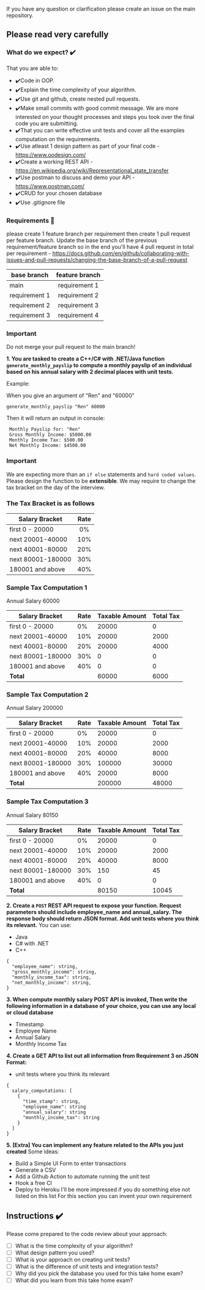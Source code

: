If you have any question or clarification please create an issue on the main repository.

## Please read very carefully
### What do we expect? ✔️

That you are able to:
- ✔️Code in OOP.
- ✔️Explain the time complexity of your algorithm.
- ✔️Use git and github, create nested pull requests.
- ✔️Make small commits with good commit message. We are more interested on your thought processes and steps you took over the final code you are submitting.
- ✔️That you can write effective unit tests and cover all the examples computation on the requirements.
- ✔️Use atleast 1 design pattern as part of your final code - https://www.oodesign.com/
- ✔️Create a working REST API - https://en.wikipedia.org/wiki/Representational_state_transfer
- ✔️Use postman to discuss and demo your API - https://www.postman.com/
- ✔️CRUD for your chosen database
- ✔️Use .gitignore file

### Requirements 📝
please create 1 feature branch per requirement then create 1 pull request per feature branch. Update the base branch of the previous requirement/feature branch so in the end you'll have 4 pull request in total per requirement - https://docs.github.com/en/github/collaborating-with-issues-and-pull-requests/changing-the-base-branch-of-a-pull-request

| base branch | feature branch |
|----------|:-------------:|
| main | requirement 1 |
| requirement 1| requirement 2 |
| requirement 2| requirement 3 |
| requirement 3| requirement 4 |

### Important
Do not merge your pull request to the main branch!


**1. You are tasked to create a C++/C# with .NET/Java function `generate_monthly_payslip` to compute a monthly payslip of an individual based on his annual salary with 2 decimal places with unit tests.**

Example:

When you give an argument of "Ren" and "60000"

`generate_monthly_payslip "Ren" 60000`

Then it will return an output in console:

```
 Monthly Payslip for: "Ren"
 Gross Monthly Income: $5000.00
 Monthly Income Tax: $500.00
 Net Monthly Income: $4500.00
```

### Important
We are expecting more than an `if else` statements and `hard coded values`. Please design the function to be **extensible**. We may require to change the tax bracket on the day of the interview.

### The Tax Bracket is as follows

| Salary Bracket | Rate |
|----------|:-------------:|
| first 0 - 20000 | 0% |
| next 20001-40000 | 10% |
| next 40001-80000 | 20% |
| next 80001-180000 | 30% |
| 180001 and above | 40% |

### Sample Tax Computation 1

Annual Salary 60000

| Salary Bracket | Rate | Taxable Amount | Total Tax |
|---|---|---|---|
| first 0 - 20000 | 0% | 20000 | 0 |
| next 20001-40000 | 10% | 20000 | 2000 |
| next 40001-80000 | 20% | 20000 | 4000 |
| next 80001-180000 | 30% | 0 | 0 |
| 180001 and above | 40% | 0 | 0 |
| **Total** | | 60000 | 6000 |

### Sample Tax Computation 2

Annual Salary 200000

| Salary Bracket | Rate | Taxable Amount | Total Tax |
|---|---|---|---|
| first 0 - 20000 | 0% | 20000 | 0 |
| next 20001-40000 | 10% | 20000 | 2000 |
| next 40001-80000 | 20% | 40000 | 8000 |
| next 80001-180000 | 30% | 100000 | 30000 |
| 180001 and above | 40% | 20000 | 8000 |
| **Total** | | 200000 | 48000 |

### Sample Tax Computation 3

Annual Salary 80150

| Salary Bracket | Rate | Taxable Amount | Total Tax |
|---|---|---|---|
| first 0 - 20000 | 0% | 20000 | 0 |
| next 20001-40000 | 10% | 20000 | 2000 |
| next 40001-80000 | 20% | 40000 | 8000 |
| next 80001-180000 | 30% | 150 | 45 |
| 180001 and above | 40% | 0 | 0 |
| **Total** | | 80150 | 10045 |

**2. Create a `POST` REST API request to expose your function. Request parameters should include employee_name and annual_salary. The response body should return JSON format. Add unit tests where you think its relevant.**
You can use:
- Java 
- C# with .NET
- C++
```
{
  "employee_name": string,
  "gross_monthly_income": string,
  "monthly_income_tax": string,
  "net_monthly_income": string,
}
```

**3. When compute monthly salary POST API is invoked, Then write the following information in a database of your choice, you can use any local or cloud database**
- Timestamp
- Employee Name
- Annual Salary
- Monthly Income Tax

**4. Create a GET API to list out all information from Requirement 3 on JSON Format:**
- unit tests where you think its relevant
```
{
  salary_computations: [
    {
      "time_stamp": string,
      "employee_name": string
      "annual_salary": string
      "monthly_income_tax": string
    }
  ]
}
```

**5. [Extra] You can implement any feature related to the APIs you just created**
Some ideas:
- Build a Simple UI Form to enter transactions
- Generate a CSV
- Add a Github Action to automate running the unit test
- Hook a free CI
- Deploy to Heroku
I'll be more impressed if you do something else not listed on this list
For this section you can invent your own requirement

## Instructions ✔️

Please come prepared to the code review about your approach:
- [ ] What is the time complexity of your algorithm?
- [ ] What design pattern you used?
- [ ] What is your approach on creating unit tests?
- [ ] What is the difference of unit tests and integration tests?
- [ ] Why did you pick the database you used for this take home exam?
- [ ] What did you learn from this take home exam?
